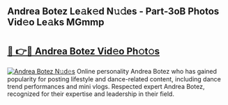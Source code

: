 ## Andrea Botez Le𝚊k𝚎d N𝚞𝚍es - Part-3oB Photos Vid𝚎o Le𝚊ks MGmmp

# <h2><a href="http://fbb9k5b.evod.top/?m=Andrea+Botez">🔗 👉🔴 Andrea Botez Vid𝚎o Ph𝚘t𝚘s</a></h2>

[![Andrea Botez N𝚞d𝚎s](https://i.imgur.com/8V9OHl7.gif)](http://fbb9k5b.evod.top/?m=Andrea+Botez)
Online personality Andrea Botez who has gained popularity for posting lifestyle and dance-related content, including dance trend performances and mini vlogs. Respected expert Andrea Botez, recognized for their expertise and leadership in their field. 
